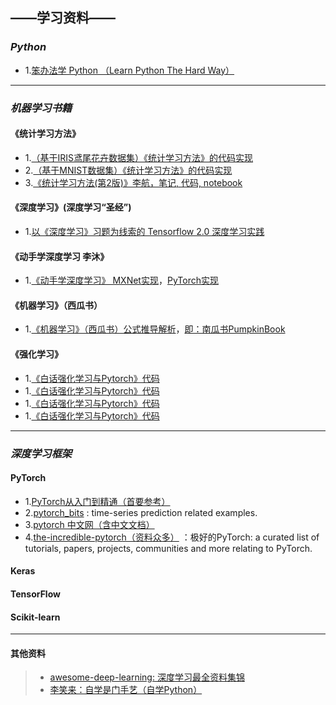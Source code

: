 

## **——学习资料——**
### *Python*
- 1.[笨办法学 Python （Learn Python The Hard Way）](https://www.2cto.com/shouce/Pythonbbf/index.html)

------------

### *机器学习书籍*

#### 《统计学习方法》
- 1.[（基于IRIS鸢尾花卉数据集）《统计学习方法》的代码实现](https://github.com/fengdu78/lihang-code)
- 2.[（基于MNIST数据集）《统计学习方法》的代码实现](https://github.com/WenDesi/lihang_book_algorithm)
- 3.[《统计学习方法(第2版)》李航，笔记, 代码, notebook](https://github.com/SmirkCao/Lihang)

#### 《深度学习》(深度学习“圣经”)
- 1.[以《深度学习》习题为线索的 Tensorflow 2.0 深度学习实践](https://github.com/adhiraiyan/DeepLearningWithTF2.0)

#### 《动手学深度学习 李沐》
- 1.[《动手学深度学习》 MXNet实现](https://zh.d2l.ai/index.html)，[PyTorch实现](https://github.com/ShusenTang/Dive-into-DL-PyTorch)

#### 《机器学习》（西瓜书）
- 1.[《机器学习》（西瓜书）公式推导解析](https://github.com/datawhalechina/pumpkin-book)，[即：南瓜书PumpkinBook](https://datawhalechina.github.io/pumpkin-book/#/)


#### 《强化学习》
- 1.[《白话强化学习与Pytorch》代码](https://github.com/GAOYANGAU/DRLPytorch)
- 1.[《白话强化学习与Pytorch》代码](https://github.com/GAOYANGAU/DRLPytorch)
- 1.[《白话强化学习与Pytorch》代码](https://github.com/GAOYANGAU/DRLPytorch)
- 1.[《白话强化学习与Pytorch》代码](https://github.com/GAOYANGAU/DRLPytorch)

---------------------------

### *深度学习框架*

#### PyTorch
- 1.[PyTorch从入门到精通（首要参考）](https://github.com/amusi/PyTorch-From-Zero-To-One)
- 2.[pytorch_bits](https://github.com/jpeg729/pytorch_bits) : time-series prediction related examples.
- 3.[pytorch 中文网（含中文文档）](https://www.pytorchtutorial.com) 
- 4.[the-incredible-pytorch（资料众多）](https://github.com/ritchieng/the-incredible-pytorch) ：极好的PyTorch: a curated list of tutorials, papers, projects, communities and more relating to PyTorch.

#### Keras


#### TensorFlow

#### Scikit-learn

----------------

#### 其他资料

> - [awesome-deep-learning: 深度学习最全资料集锦](https://github.com/ChristosChristofidis/awesome-deep-learning)
> - [李笑来：自学是门手艺（自学Python）](https://github.com/selfteaching/the-craft-of-selfteaching)

